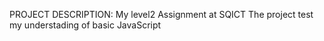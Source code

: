PROJECT DESCRIPTION:
My level2 Assignment at SQICT 
The project test my understading of basic JavaScript 